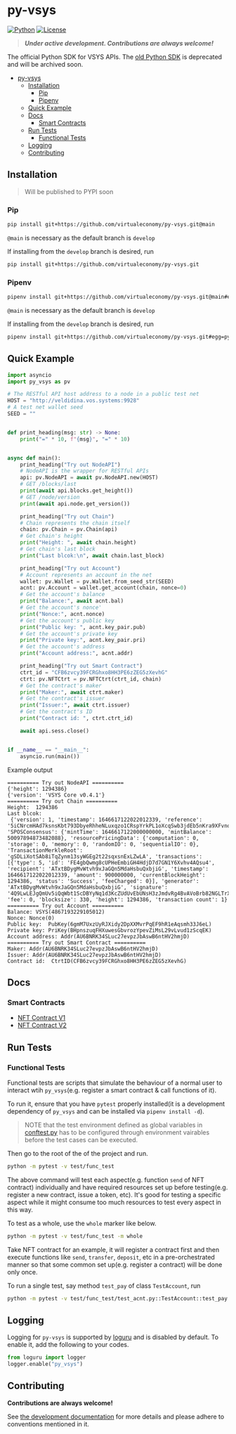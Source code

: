 # py-vsys
[![Python](https://img.shields.io/badge/Python-3.7%2B-blue)](https://www.python.org/downloads/) [![License](https://img.shields.io/badge/License-BSD_4--Clause-green.svg)](./LICENSE)

> ***Under active development. Contributions are always welcome!***

The official Python SDK for VSYS APIs. The [old Python SDK](https://github.com/virtualeconomy/pyvsystems) is deprecated and will be archived soon.



- [py-vsys](#py-vsys)
  - [Installation](#installation)
    - [Pip](#pip)
    - [Pipenv](#pipenv)
  - [Quick Example](#quick-example)
  - [Docs](#docs)
    - [Smart Contracts](#smart-contracts)
  - [Run Tests](#run-tests)
    - [Functional Tests](#functional-tests)
  - [Logging](#logging)
  - [Contributing](#contributing)


## Installation

> Will be published to PYPI soon

### Pip
```bash
pip install git+https://github.com/virtualeconomy/py-vsys.git@main
```

`@main` is necessary as the default branch is `develop`

If installing from the `develop` branch is desired, run

```bash
pip install git+https://github.com/virtualeconomy/py-vsys.git
```

### Pipenv

```bash
pipenv install git+https://github.com/virtualeconomy/py-vsys.git@main#egg=py_vsys
```

`@main` is necessary as the default branch is `develop`


If installing from the `develop` branch is desired, run

```bash
pipenv install git+https://github.com/virtualeconomy/py-vsys.git#egg=py_vsys
```

## Quick Example

```python
import asyncio
import py_vsys as pv

# The RESTful API host address to a node in a public test net
HOST = "http://veldidina.vos.systems:9928"
# A test net wallet seed
SEED = ""


def print_heading(msg: str) -> None:
    print("=" * 10, f"{msg}", "=" * 10)


async def main():
    print_heading("Try out NodeAPI")
    # NodeAPI is the wrapper for RESTful APIs
    api: pv.NodeAPI = await pv.NodeAPI.new(HOST)
    # GET /blocks/last
    print(await api.blocks.get_height())
    # GET /node/version
    print(await api.node.get_version())

    print_heading("Try out Chain")
    # Chain represents the chain itself
    chain: pv.Chain = pv.Chain(api)
    # Get chain's height
    print("Height: ", await chain.height)
    # Get chain's last block
    print("Last blcok:\n", await chain.last_block)

    print_heading("Try out Account")
    # Account represents an account in the net
    wallet: pv.Wallet = pv.Wallet.from_seed_str(SEED)
    acnt: pv.Account = wallet.get_account(chain, nonce=0)
    # Get the account's balance
    print("Balance:", await acnt.bal)
    # Get the account's nonce'
    print("Nonce:", acnt.nonce)
    # Get the account's public key
    print("Public key: ", acnt.key_pair.pub)
    # Get the account's private key
    print("Private key:", acnt.key_pair.pri)
    # Get the account's address
    print("Account address:", acnt.addr)

    print_heading("Try out Smart Contract")
    ctrt_id = "CFB6zvcy39FCRGhxo8HH3PE6zZEG5zXevhG"
    ctrt: pv.NFTCtrt = pv.NFTCtrt(ctrt_id, chain)
    # Get the contract's maker
    print("Maker:", await ctrt.maker)
    # Get the contract's issuer
    print("Issuer:", await ctrt.issuer)
    # Get the contract's ID
    print("Contract id: ", ctrt.ctrt_id)

    await api.sess.close()


if __name__ == "__main__":
    asyncio.run(main())
```

Example output
```
========== Try out NodeAPI ==========
{'height': 1294386}
{'version': 'VSYS Core v0.4.1'}
========== Try out Chain ==========
Height:  1294386
Last blcok:
 {'version': 1, 'timestamp': 1646617122022012339, 'reference': '5iCNrcmHAd7ksnsKbt793DbyeRhheNLuxqzo1CRspYrkPL1oXcqSwb3jdEb5nKra9XFvnqPXHS4R6fsRzEdqDFwx', 'SPOSConsensus': {'mintTime': 1646617122000000000, 'mintBalance': 50097894873482088}, 'resourcePricingData': {'computation': 0, 'storage': 0, 'memory': 0, 'randomIO': 0, 'sequentialIO': 0}, 'TransactionMerkleRoot': 'gSDLiXotSAb8iTqZynm13syWGEg2t22sqxsnExLZwLA', 'transactions': [{'type': 5, 'id': 'FE4gbQwmg8cUPHeEmbiGH4HdjD7d7GN1Y6Xvhv4AQsu4', 'recipient': 'ATxtBDygMvWtvh9xJaGQn5MdaHsbuQxbjiG', 'timestamp': 1646617122022012339, 'amount': 900000000, 'currentBlockHeight': 1294386, 'status': 'Success', 'feeCharged': 0}], 'generator': 'ATxtBDygMvWtvh9xJaGQn5MdaHsbuQxbjiG', 'signature': '4Q9LwLEJgQmUv5iQqWbt1ScDBYyNq1d3KcZUdUvEbUNsH3zJmdvRg4BvAVoBrb82NGLTrX8pPwpWMCseWraGbi5u', 'fee': 0, 'blocksize': 330, 'height': 1294386, 'transaction count': 1}
========== Try out Account ==========
Balance: VSYS(4867193229105012)
Nonce: Nonce(0)
Public key:  PubKey(6gmM7UxzUyRJXidy2DpXXMvrPqEF9hR1eAqsmh33J6eL)
Private key: PriKey(BHpnszuqFHXuwesGbvrozYpevZiMsL29vLvud1zScqEK)
Account address: Addr(AU6BNRK34SLuc27evpzJbAswB6ntHV2hmjD)
========== Try out Smart Contract ==========
Maker: Addr(AU6BNRK34SLuc27evpzJbAswB6ntHV2hmjD)
Issuer: Addr(AU6BNRK34SLuc27evpzJbAswB6ntHV2hmjD)
Contract id:  CtrtID(CFB6zvcy39FCRGhxo8HH3PE6zZEG5zXevhG)
```

## Docs

### Smart Contracts
- [NFT Contract V1](./doc/smart_contract/nft_ctrt.md)
- [NFT Contract V2](./doc/smart_contract/nft_ctrt_v2.md)

## Run Tests

### Functional Tests
Functional tests are scripts that simulate the behaviour of a normal user to interact wtih `py_vsys`(e.g. register a smart contract & call functions of it).

To run it, ensure that you have `pytest` properly installed(it is a development dependency of `py_vsys` and can be installed via `pipenv install -d`).

> NOTE that the test environment defined as global variables in [conftest.py](./test/func_test/conftest.py) has to be configured through environment vairables before the test cases can be executed.

Then go to the root of the of the project and run.

```bash
python -m pytest -v test/func_test
```

The above command will test each aspect(e.g. function `send` of NFT contract) individually and have required resources set up before testing(e.g. register a new contract, issue a token, etc). It's good for testing a specific aspect while it might consume too much resources to test every aspect in this way.

To test as a whole, use the `whole` marker like below.

```bash
python -m pytest -v test/func_test -m whole
```
Take NFT contract for an example, it will register a contract first and then execute functions like `send`, `transfer`, `deposit`, etc in a pre-orchestrated manner so that some common set up(e.g. register a contract) will be done only once.

To run a single test, say method `test_pay` of class `TestAccount`, run

```bash
python -m pytest -v test/func_test/test_acnt.py::TestAccount::test_pay
```


## Logging
Logging for `py-vsys` is supported by [loguru](https://github.com/Delgan/loguru) and is disabled by default.
To enable it, add the following to your codes.

```python
from loguru import logger
logger.enable("py_vsys")
```


## Contributing

**Contributions are always welcome!**

See [the development documentation](./doc/dev.md) for more details and please adhere to conventions mentioned in it.

